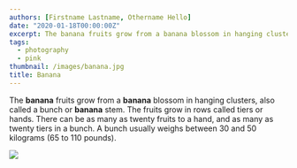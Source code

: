 ```yaml
---
authors: [Firstname Lastname, Othername Hello]
date: "2020-01-18T00:00:00Z"
excerpt: The banana fruits grow from a banana blossom in hanging clusters, also called a bunch or banana stem.
tags:
  - photography
  - pink
thumbnail: /images/banana.jpg
title: Banana
---
```

The **banana** fruits grow from a **banana** blossom in hanging clusters, also called a bunch or **banana** stem. The fruits grow in rows called tiers or hands. There can be as many as twenty fruits to a hand, and as many as twenty tiers in a bunch. A bunch usually weighs between 30 and 50 kilograms (65 to 110 pounds).

![](/images/banana.jpg)
